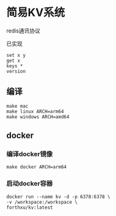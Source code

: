 # 简易KV系统

redis通讯协议

已实现

```
set x y
get x
keys *
version
```

## 编译

```
make mac
make linux ARCH=arm64
make windows ARCH=amd64
```

## docker

### 编译docker镜像

```
make docker ARCH=arm64
```
### 启动docker容器

```
docker run --name kv -d -p 6378:6378 \
-v /workspace:/workspace \
forthxu/kv:latest
```